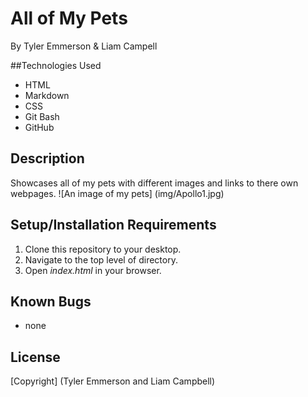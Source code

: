 # All of My Pets
By Tyler Emmerson & Liam Campell


##Technologies Used

* HTML
* Markdown
* CSS
* Git Bash
* GitHub

## Description

Showcases all of my pets with different images and links to there own webpages.
![An image of my pets] (img/Apollo1.jpg)
## Setup/Installation Requirements

1. Clone this repository to your desktop.
2. Navigate to the top level of directory.
3. Open *index.html* in your browser.

## Known Bugs

* none

## License

[Copyright] (Tyler Emmerson and Liam Campbell)